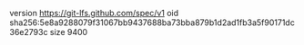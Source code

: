 version https://git-lfs.github.com/spec/v1
oid sha256:5e8a9288079f31067bb9437688ba73bba879b1d2ad1fb3a5f90171dc36e2793c
size 9400

